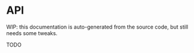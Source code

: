 # API

WIP: this documentation is auto-generated from the source code, but still needs some tweaks.

TODO